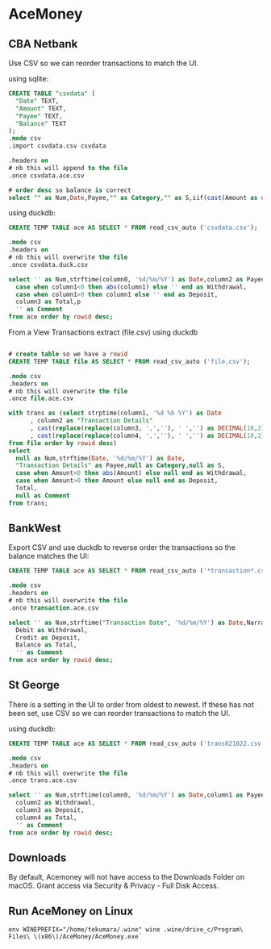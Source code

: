# AceMoney

## CBA Netbank

Use CSV so we can reorder transactions to match the UI.

using sqlite:

```sql
CREATE TABLE "csvdata" (
  "Date" TEXT,
  "Amount" TEXT,
  "Payee" TEXT,
  "Balance" TEXT
);
.mode csv
.import csvdata.csv csvdata

.headers on
# nb this will append to the file
.once csvdata.ace.csv

# order desc so balance is correct
select "" as Num,Date,Payee,"" as Category,"" as S,iif(cast(Amount as decimal)<0,abs(cast(Amount as decimal)),"") as Withdrawal,iif(cast(Amount as decimal)>0,Amount,"") as Deposit,Balance as Total,"" as Comment from csvdata order by rowid desc;
```

using duckdb:

```sql
CREATE TEMP TABLE ace AS SELECT * FROM read_csv_auto ('csvdata.csv');

.mode csv
.headers on
# nb this will overwrite the file
.once csvdata.duck.csv

select '' as Num,strftime(column0, '%d/%m/%Y') as Date,column2 as Payee,'' as Category,'' as S,
  case when column1<0 then abs(column1) else '' end as Withdrawal,
  case when column1>0 then column1 else '' end as Deposit,
  column3 as Total,p
  '' as Comment
from ace order by rowid desc;
```

From a View Transactions extract (file.csv) using duckdb

```sql

# create table so we have a rowid
CREATE TEMP TABLE file AS SELECT * FROM read_csv_auto ('file.csv');

.mode csv
.headers on
# nb this will overwrite the file
.once file.ace.csv

with trans as (select strptime(column1, '%d %b %Y') as Date
      , column2 as "Transaction Details"
      , cast(replace(replace(column3, ',',''), ' ','') as DECIMAL(18,2)) as Amount
      , cast(replace(replace(column4, ',',''), ' ','') as DECIMAL(18,2)) as Total
from file order by rowid desc)
select
  null as Num,strftime(Date, '%d/%m/%Y') as Date,
  "Transaction Details" as Payee,null as Category,null as S,
  case when Amount<0 then abs(Amount) else null end as Withdrawal,
  case when Amount>0 then Amount else null end as Deposit,
  Total,
  null as Comment
from trans;
```

## BankWest

Export CSV and use duckdb to reverse order the transactions so the balance matches the UI:

```sql
CREATE TEMP TABLE ace AS SELECT * FROM read_csv_auto ('*transaction*.csv');

.mode csv
.headers on
# nb this will overwrite the file
.once transaction.ace.csv

select '' as Num,strftime("Transaction Date", '%d/%m/%Y') as Date,Narration as Payee,'' as Category,'' as S,
  Debit as Withdrawal,
  Credit as Deposit,
  Balance as Total,
  '' as Comment
from ace order by rowid desc;

```

## St George

There is a setting in the UI to order from oldest to newest.
If these has not been set, use CSV so we can reorder transactions to match the UI.

using duckdb:

```sql
CREATE TEMP TABLE ace AS SELECT * FROM read_csv_auto ('trans021022.csv');

.mode csv
.headers on
# nb this will overwrite the file
.once trans.ace.csv

select '' as Num,strftime(column0, '%d/%m/%Y') as Date,column1 as Payee,'' as Category,'' as S,
  column2 as Withdrawal,
  column3 as Deposit,
  column4 as Total,
  '' as Comment
from ace order by rowid desc;
```

## Downloads

By default, Acemoney will not have access to the Downloads Folder on macOS. Grant access via Security & Privacy - Full Disk Access.

## Run AceMoney on Linux

```
env WINEPREFIX="/home/tekumara/.wine" wine .wine/drive_c/Program\ Files\ \(x86\)/AceMoney/AceMoney.exe`
```
